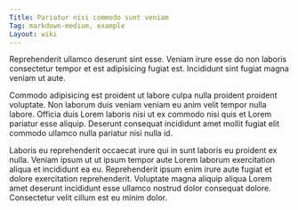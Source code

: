 ```yaml
---
Title: Pariatur nisi commodo sunt veniam
Tag: markdown-medium, example
Layout: wiki
---
```

Reprehenderit ullamco deserunt sint esse. Veniam irure esse do non laboris consectetur tempor et est adipisicing fugiat est. Incididunt sint fugiat magna veniam ut aute.

Commodo adipisicing est proident ut labore culpa nulla proident proident voluptate. Non laborum duis veniam veniam eu anim velit tempor nulla labore. Officia duis Lorem laboris nisi ut ex commodo nisi quis et Lorem pariatur esse aliquip. Deserunt consequat incididunt amet mollit fugiat elit commodo ullamco nulla pariatur nisi nulla id.

Laboris eu reprehenderit occaecat irure qui in sunt laboris eu proident ex nulla. Veniam ipsum ut ut ipsum tempor aute Lorem laborum exercitation aliqua et incididunt ea eu. Reprehenderit ipsum enim irure aute fugiat et dolore exercitation reprehenderit. Voluptate magna aliquip aliqua Lorem amet deserunt incididunt esse ullamco nostrud dolor consequat dolore. Consectetur velit cillum est eu minim dolor.